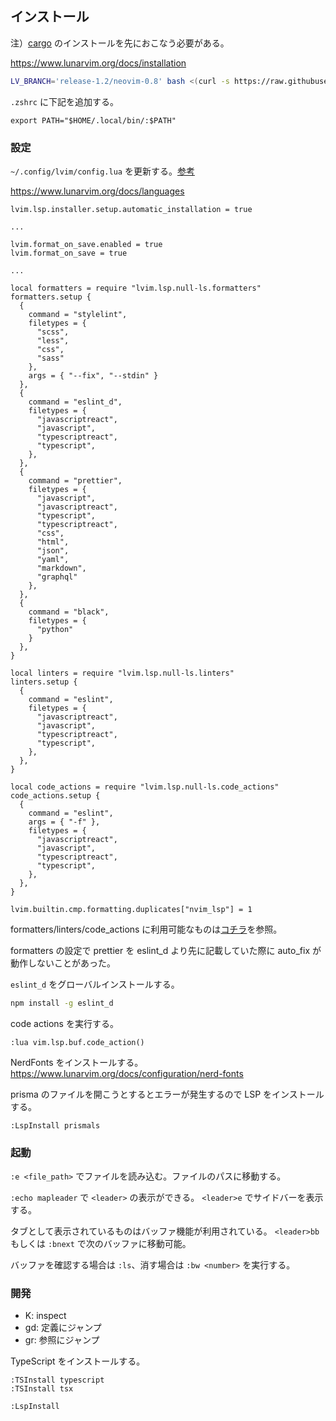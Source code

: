 ## インストール

注）[cargo](https://www.rust-lang.org/tools/install) のインストールを先におこなう必要がある。

https://www.lunarvim.org/docs/installation

```sh
LV_BRANCH='release-1.2/neovim-0.8' bash <(curl -s https://raw.githubusercontent.com/lunarvim/lunarvim/master/utils/installer/install.sh)
```

`.zshrc` に下記を追加する。

```
export PATH="$HOME/.local/bin/:$PATH"
```

### 設定

`~/.config/lvim/config.lua` を更新する。[参考](https://github.com/dhythm/config-public/blob/master/lvim/config.lua)

https://www.lunarvim.org/docs/languages

```
lvim.lsp.installer.setup.automatic_installation = true

...

lvim.format_on_save.enabled = true
lvim.format_on_save = true

...

local formatters = require "lvim.lsp.null-ls.formatters"
formatters.setup {
  {
    command = "stylelint",
    filetypes = {
      "scss",
      "less",
      "css",
      "sass"
    },
    args = { "--fix", "--stdin" }
  },
  {
    command = "eslint_d",
    filetypes = {
      "javascriptreact",
      "javascript",
      "typescriptreact",
      "typescript",
    },
  },
  {
    command = "prettier",
    filetypes = {
      "javascript",
      "javascriptreact",
      "typescript",
      "typescriptreact",
      "css",
      "html",
      "json",
      "yaml",
      "markdown",
      "graphql"
    },
  },
  {
    command = "black",
    filetypes = {
      "python"
    }
  },
}

local linters = require "lvim.lsp.null-ls.linters"
linters.setup {
  {
    command = "eslint",
    filetypes = {
      "javascriptreact",
      "javascript",
      "typescriptreact",
      "typescript",
    },
  },
}

local code_actions = require "lvim.lsp.null-ls.code_actions"
code_actions.setup {
  {
    command = "eslint",
    args = { "-f" },
    filetypes = {
      "javascriptreact",
      "javascript",
      "typescriptreact",
      "typescript",
    },
  },
}

lvim.builtin.cmp.formatting.duplicates["nvim_lsp"] = 1
```
formatters/linters/code_actions に利用可能なものは[コチラ](https://github.com/jose-elias-alvarez/null-ls.nvim/blob/main/doc/BUILTINS.md#eslint-2)を参照。

formatters の設定で prettier を eslint_d より先に記載していた際に auto_fix が動作しないことがあった。


`eslint_d` をグローバルインストールする。

```sh
npm install -g eslint_d
```

code actions を実行する。

```
:lua vim.lsp.buf.code_action()
```

NerdFonts をインストールする。
https://www.lunarvim.org/docs/configuration/nerd-fonts

prisma のファイルを開こうとするとエラーが発生するので LSP をインストールする。

```
:LspInstall prismals
```

### 起動

`:e <file_path>` でファイルを読み込む。ファイルのパスに移動する。

`:echo mapleader` で `<leader>` の表示ができる。
`<leader>e` でサイドバーを表示する。

タブとして表示されているものはバッファ機能が利用されている。
`<leader>bb` もしくは `:bnext` で次のバッファに移動可能。

バッファを確認する場合は `:ls`、消す場合は `:bw <number>` を実行する。

### 開発

- K: inspect
- gd: 定義にジャンプ
- gr: 参照にジャンプ

TypeScript をインストールする。

```
:TSInstall typescript
:TSInstall tsx
```

```
:LspInstall
```
